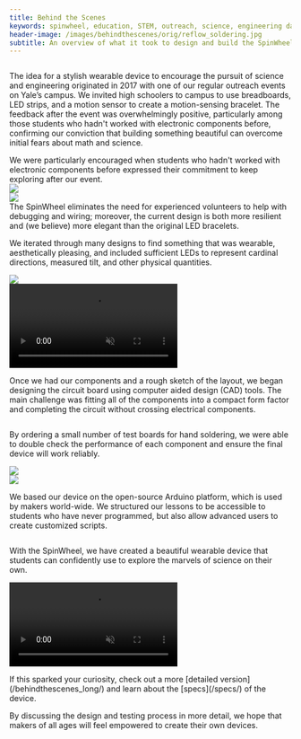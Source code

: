 ```yaml
---
title: Behind the Scenes
keywords: spinwheel, education, STEM, outreach, science, engineering day, electronics, computer science, physics
header-image: /images/behindthescenes/orig/reflow_soldering.jpg
subtitle: An overview of what it took to design and build the SpinWheel.
---
```


<div class="row">
<div class="column long-text">
<p>The idea for a stylish wearable device to encourage the pursuit of science and engineering originated in 2017 with one of our regular outreach events on Yale’s campus. We invited high schoolers to campus to use breadboards, LED strips, and a motion sensor to create a motion-sensing bracelet. The feedback after the event was overwhelmingly positive, particularly among those students who hadn't worked with electronic components before, confirming our conviction that building something beautiful can overcome initial fears about math and science.</p>
</div>
</div>
    
<div class="row">
<div class="column large-text">
We were particularly encouraged when students who hadn't worked with electronic components before expressed their commitment to keep exploring after our event.
</div>
<div class="column column-long"><img src="/images/behindthescenes/early_bracelet.jpg"></div>
</div>

<div class="row row-small-reverse dark">
<div class="column column-long"><img src="/images/behindthescenes/volunteer_placeholder.jpg"></div>
<div class="column large-text">
The SpinWheel eliminates the need for experienced volunteers to help with debugging and wiring; moreover, the current design is both more resilient and (we believe) more elegant than the original LED bracelets.
</div>
</div>


<div class="row dark">
<div class="column large-text">
<p>We iterated through many designs to find something that was wearable, aesthetically pleasing, and included sufficient LEDs to represent cardinal directions, measured tilt, and other physical quantities.</p>
</div>
<div class="column column-long"><img src="/images/behindthescenes/draft_layout_inset.jpg"></div>
</div>

<div class="row dark">
<div class="column column-long">
<video src="/images/behindthescenes/schem_timelapse.mp4" muted autoplay playsinline loop>
</video> 
</div>
<div class="column large-text">
<p>Once we had our components and a rough sketch of the layout, we began designing the circuit board using computer aided design (CAD) tools. The main challenge was fitting all of the components into a compact form factor and completing the circuit without crossing electrical components.</p>
</div>
</div>

<div class="row">
<div class="column large-text">
<p>By ordering a small number of test boards for hand soldering, we were able to double check the performance of each component and ensure the final device will work reliably.</p>
</div>
<div class="column column-long"><img src="/images/behindthescenes/elise_testing_square.jpg"></div>
</div>

<div class="row row-small-reverse dark"> 
<div class="column column-long">
<img src="/images/behindthescenes/step_counter_screenshot.jpg"> </div>
<div class="column large-text">
<p>We based our device on the open-source Arduino platform, which is used by makers world-wide. We structured our lessons to be accessible to students who have never programmed, but also allow advanced users to create customized scripts.</p>
</div>
</div>

<div class="row dark">
<div class="column large-text">
<p>With the SpinWheel, we have created a beautiful wearable device that students can confidently use to explore the marvels of science on their own.</p>
</div>
<div class="column column-long">
<video src="/images/behindthescenes/pretty_device.mp4" muted autoplay playsinline loop>
</video>
</div>
</div>


<div class="row">
<p>If this sparked your curiosity, check out a more [detailed version](/behindthescenes_long/) and learn about the [specs](/specs/) of the device.</p>
<p>By discussing the design and testing process in more detail, we hope that makers of all ages will feel empowered to create their own devices.</p>
</div>
